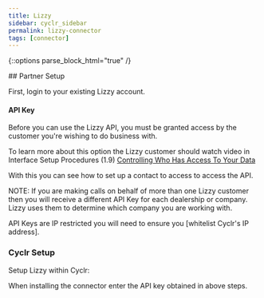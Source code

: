 ```yaml
---
title: Lizzy
sidebar: cyclr_sidebar
permalink: lizzy-connector
tags: [connector]
---
```

{::options parse_block_html="true" /}
<section class="card">
## Partner Setup

First, login to your existing Lizzy account.

#### API Key

Before you can use the Lizzy API, you must be granted access by the customer you're wishing to do business with. 

To learn more about this option the Lizzy customer should watch video in Interface Setup Procedures (1.9) [Controlling Who Has Access To Your Data](https://youtu.be/zJbWNx4_rI4)

With this you can see how to set up a contact to access to access the API.

NOTE: If you are making calls on behalf of more than one Lizzy customer then you will receive a different API Key for each dealership or company. Lizzy uses them to determine which company you are working with.

API Keys are IP restricted you will need to ensure you [whitelist Cyclr's IP address].

### Cyclr Setup

Setup Lizzy within Cyclr:

When installing the connector enter the API key obtained in above steps.

</section>

